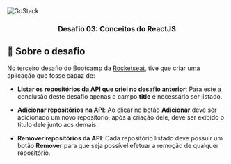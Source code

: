 <img alt="GoStack" src="https://storage.googleapis.com/golden-wind/bootcamp-gostack/header-desafios-new.png" />

<h3 align="center">
  Desafio 03: Conceitos do ReactJS
</h3>

## :rocket: Sobre o desafio

No terceiro desafio do Bootcamp da [Rocketseat](https://rocketseat.com.br), tive que criar uma aplicação que fosse capaz de:

- **Listar os repositórios da API que criei no [desafio anterior](https://github.com/brunoknop/gostack-desafio-conceitos-nodejs)**: Para este a conclusão deste desafio apenas o campo **title** é necessário ser listado.

- **Adicionar repositórios na API**: Ao clicar no botão **Adicionar** deve ser adicionado um novo repositório, após a criação dele, deve ser exibido o titulo dele junto aos demais.

- **Remover repositórios da API**: Cada repositório listado deve possuir um botão **Remover** para que seja possível efetuar a remoção de qualquer repositório.
